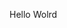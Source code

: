 Hello Wolrd



































































































































































































































































































































































































































































































































































































































































































































































































































































































































































